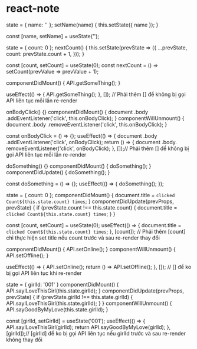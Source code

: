 # react-note
state = { name: '' };
setName(name) {
  this.setState({ name });
}
      
const [name, setName] = useState('');
      
state = { count: 0 };
nextCount() {
  this.setState(prevState => ({
    ...prevState,
    count: prevState.count + 1,
  }));
}
      
const [count, setCount] = useState(0);
const nextCount = () =>
  setCount(prevValue => prevValue + 1);
      
componentDidMount() {
  API.getSomeThing();
}
      
useEffect(() => {
  API.getSomeThing();
}, []); // Phải thêm [] để không bị gọi API liên tục mỗi lần re-render
      
onBodyClick() {}
componentDidMount() {
  document
    .body
    .addEventListener('click', this.onBodyClick);
}
componentWillUnmount() {
  document
    .body
    .removeEventListener('click', this.onBodyClick);
}
      
const onBodyClick = () => {};
useEffect(() => {
  document
    .body
    .addEventListener('click', onBodyClick);
  return () => {
    document
      .body.
      removeEventListener('click', onBodyClick);
}, []);// Phải thêm [] để không bị gọi API liên tục mỗi lần re-render
      
doSomething() {}
componentDidMount() {
  doSomething();
}
componentDidUpdate() {
  doSomething();
}
      
const doSomething = () => {};
useEffect(() => {
  doSomething();
});
      
state = { count: 0 };
componentDidMount() {
  document.title = `clicked Count${this.state.count} times`;
}
componentDidUpdate(prevProps, prevState) {
  if (prevState.count !== this.state.count) {
    document.title = `clicked Count${this.state.count} times`;
  }
}
      
const [count, setCount] = useState(0);
useEffect(() => {
  document.title = `clicked Count${this.state.count} times`;
}, [count]); // Phải thêm [count] chỉ thực hiện set title nếu count trước và sau re-render thay đổi
      
componentDidMount() {
  API.setOnline();
}
componentWillUnmount() {
  API.setOffline();
}
        
useEffect(() => {
  API.setOnline();
  return () => API.setOffline();
}, []); // [] để ko bị gọi API liên tục khi re-render
        
state = { girlId: '001' }
componentDidMount() {
  API.sayILoveThisGirl(this.state.girlId);
}
componentDidUpdate(prevProps, prevState) {
  if (prevState.girlId !== this.state.girlId) {
    API.sayILoveThisGirl(this.state.girlId);
  }
}
componentWillUnmount() {
  API.sayGoodByMyLove(this.state.girlId);
}
        
const [girlId, setGirlId] = useState('001');
useEffect(() => {
  API.sayILoveThisGirl(girlId);
  return API.sayGoodByMyLove(girlId);
}, [girlId]);// [girlId] để ko bị gọi API liên tục nếu girlId trước và sau re-render không thay đổi
        

